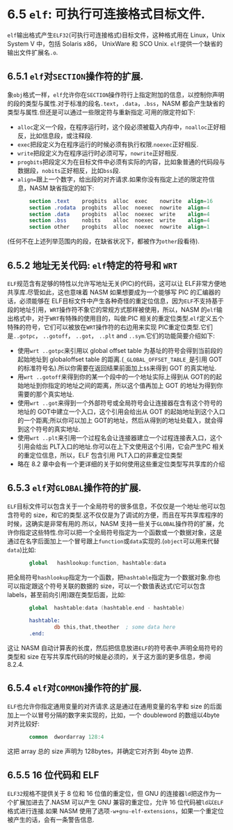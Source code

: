 6.5 `elf`: 可执行可连接格式目标文件.
======

`elf`输出格式产生`ELF32`(可执行可连接格式)目标文件，这种格式用在 Linux，Unix System V 中，包括 Solaris x86， UnixWare 和 SCO Unix. `elf`提供一个缺省的输出文件扩展名`.o`.

## 6.5.1 `elf`对`SECTION`操作符的扩展.

象`obj`格式一样，`elf`允许你在`SECTION`操作符行上指定附加的信息，以控制你声明的段的类型与属性.对于标准的段名`.text`，`.data`，`.bss`，NASM 都会产生缺省的类型与属性.但还是可以通过一些限定符与重新指定.可用的限定符如下:

*  `alloc`定义一个段，在程序运行时，这个段必须被载入内存中，`noalloc`正好相反，比如信息段，或注释段.
*  `exec`把段定义为在程序运行的时候必须有执行权限.`noexec`正好相反.
*  `write`把段定义为在程序运行时必须可写，`nowrite`正好相反.
*  `progbits`把段定义为在目标文件中必须有实际的内容，比如象普通的代码段与数据段，`nobits`正好相反，比如`bss`段.
*  `align=`跟上一个数字，给出段的对齐请求.如果你没有指定上述的限定符信息，NASM 缺省指定的如下:

```nasm
       section .text    progbits  alloc  exec    nowrite  align=16 
       section .rodata  progbits  alloc  noexec  nowrite  align=4 
       section .data    progbits  alloc  noexec  write    align=4 
       section .bss     nobits    alloc  noexec  write    align=4 
       section other    progbits  alloc  noexec  nowrite  align=1
```

(任何不在上述列举范围内的段，在缺省状况下，都被作为`other`段看待).

## 6.5.2 地址无关代码: `elf`特定的符号和 `WRT`

`ELF`规范含有足够的特性以允许写地址无关(PIC)的代码，这可以让 ELF非常方便地共享库.尽管如此，这也意味着 NASM 如果想要成为一个能够写 PIC 的汇编器的话，必须能够在 ELF目标文件中产生各种奇怪的重定位信息，因为`ELF`不支持基于段的地址引用，`WRT`操作符不象它的常规方式那样被使用，所以，NASM 的`elf`输出格式中，对于`WRT`有特殊的使用目的，叫做:PIC 相关的重定位类型.`elf`定义五个特殊的符号，它们可以被放在`WRT`操作符的右边用来实现 PIC重定位类型.它们是`..gotpc`， `..gotoff`， `..got`， `..plt` and `..sym`.它们的功能简要介绍如下:

*  使用`wrt ..gotpc`来引用以 global offset table 为基址的符号会得到当前段的起始地址到 globaloffset table 的距离.(`_GLOBAL_OFFSET_TABLE_`是引用 GOT的标准符号名).所以你需要在返回结果前面加上`$$`来得到 GOT 的真实地址.
*  用`wrt ..gotoff`来得到你的某一个段中的一个地址实际上得到从 GOT的的起始地址到你指定的地址之间的距离，所以这个值再加上 GOT 的地址为得到你需要的那个真实地址.
*  使用`wrt ..got`来得到一个外部符号或全局符号会让连接器在含有这个符号的地址的 GOT中建立一个入口，这个引用会给出从 GOT 的起始地址到这个入口的一个距离;所以你可以加上 GOT的地址，然后从得到的地址处载入，就会得到这个符号的真实地址.
*  使用`wrt ..plt`来引用一个过程名会让连接器建立一个过程连接表入口，这个引用会给出 PLT入口的地址.你可以在上下文使用这个引用，它会产生PC 相关的重定位信息，所以，ELF 包含引用 PLT入口的非重定位类型
*  略在 8.2 章中会有一个更详细的关于如何使用这些重定位类型写共享库的介绍


## 6.5.3 `elf`对`GLOBAL`操作符的扩展.

`ELF`目标文件可以包含关于一个全局符号的很多信息，不仅仅是一个地址:他可以包含符号的 size，和它的类型.这不仅仅是为了调试的方便，而且在写共享库程序的时候，这确实是非常有用的.所以，NASM 支持一些关于`GLOBAL`操作符的扩展，允许你指定这些特性.你可以把一个全局符号指定为一个函数或一个数据对象，这是通过在名字后面加上一个冒号跟上`function`或`data`实现的.(`object`可以用来代替`data`)比如:

```nasm
       global   hashlookup:function, hashtable:data
```

把全局符号`hashlookup`指定为一个函数，把`hashtable`指定为一个数据对象.你也可以指定跟这个符号关联的数据的 size，可以一个数值表达式(它可以包含labels，甚至前向引用)跟在类型后面，比如:

```nasm
       global  hashtable:data (hashtable.end - hashtable) 
       
       hashtable: 
               db this,that,theother  ; some data here 
       .end:
```

这让 NASM 自动计算表的长度，然后把信息放进`ELF`的符号表中.声明全局符号的类型和 size 在写共享库代码的时候是必须的，关于这方面的更多信息，参阅 8.2.4.

## 6.5.4 `elf`对`COMMON`操作符的扩展.

`ELF`也允许你指定通用变量的对齐请求.这是通过在通用变量的名字和 size 的后面加上一个以冒号分隔的数字来实现的，比如，一个 doubleword 的数组以4byte 对齐比较好:

```nasm
       common  dwordarray 128:4
```

这把 array 总的 size 声明为 128bytes，并确定它对齐到 4byte 边界.

## 6.5.5 16 位代码和 ELF

`ELF32`规格不提供关于 8 位和 16 位值的重定位，但 GNU 的连接器`ld`把这作为一个扩展加进去了.NASM 可以产生 GNU 兼容的重定位，允许 16 位代码被`ld`以`ELF`格式进行连接.如果 NASM 使用了选项`-w+gnu-elf-extensions`，如果一个重定位被产生的话，会有一条警告信息.
